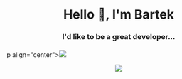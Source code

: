 <h1 align="center">Hello 👋, I'm Bartek</h1>
<h3 align="center">I'd like to be a great developer...</h3>
<h4 align="center"></h4>
p align="center"><img src="https://raw.githubusercontent.com/jglovier/gifs/gh-pages/hacking/doge-hacking.gif" /></a>
<p align="center"><img src="https://github-readme-stats.vercel.app/api/?username=Bartkooo" /></a>
